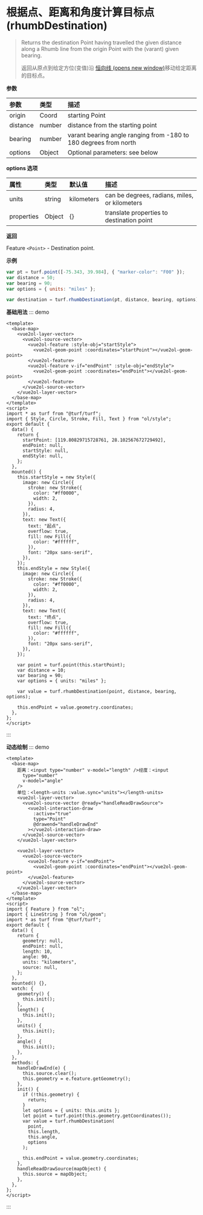# 根据点、距离和角度计算目标点(rhumbDestination)

> Returns the destination Point having travelled the given distance along a Rhumb line from the origin Point with the (varant) given bearing.
>
> 返回从原点到给定方位(变值)沿 [恒向线 (opens new window)](https://baike.baidu.com/item/恒向线/61737?fr=aladdin)移动给定距离的目标点。

**参数**

| 参数     | 类型   | 描述                                                             |
| :------- | :----- | :--------------------------------------------------------------- |
| origin   | Coord  | starting Point                                                   |
| distance | number | distance from the starting point                                 |
| bearing  | number | varant bearing angle ranging from -180 to 180 degrees from north |
| options  | Object | Optional parameters: see below                                   |

**options 选项**

| 属性       | 类型   | 默认值     | 描述                                          |
| :--------- | :----- | :--------- | :-------------------------------------------- |
| units      | string | kilometers | can be degrees, radians, miles, or kilometers |
| properties | Object | {}         | translate properties to destination point     |

**返回**

Feature `<Point>` - Destination point.

**示例**

```js
var pt = turf.point([-75.343, 39.984], { "marker-color": "F00" });
var distance = 50;
var bearing = 90;
var options = { units: "miles" };

var destination = turf.rhumbDestination(pt, distance, bearing, options);
```

**基础用法**
::: demo

```vue
<template>
  <base-map>
    <vue2ol-layer-vector>
      <vue2ol-source-vector>
        <vue2ol-feature :style-obj="startStyle">
          <vue2ol-geom-point :coordinates="startPoint"></vue2ol-geom-point>
        </vue2ol-feature>
        <vue2ol-feature v-if="endPoint" :style-obj="endStyle">
          <vue2ol-geom-point :coordinates="endPoint"></vue2ol-geom-point>
        </vue2ol-feature>
      </vue2ol-source-vector>
    </vue2ol-layer-vector>
  </base-map>
</template>
<script>
import * as turf from "@turf/turf";
import { Style, Circle, Stroke, Fill, Text } from "ol/style";
export default {
  data() {
    return {
      startPoint: [119.80829715728761, 28.102567672729492],
      endPoint: null,
      startStyle: null,
      endStyle: null,
    };
  },
  mounted() {
    this.startStyle = new Style({
      image: new Circle({
        stroke: new Stroke({
          color: "#ff0000",
          width: 2,
        }),
        radius: 4,
      }),
      text: new Text({
        text: "起点",
        overflow: true,
        fill: new Fill({
          color: "#ffffff",
        }),
        font: "20px sans-serif",
      }),
    });
    this.endStyle = new Style({
      image: new Circle({
        stroke: new Stroke({
          color: "#ff0000",
          width: 2,
        }),
        radius: 4,
      }),
      text: new Text({
        text: "终点",
        overflow: true,
        fill: new Fill({
          color: "#ffffff",
        }),
        font: "20px sans-serif",
      }),
    });

    var point = turf.point(this.startPoint);
    var distance = 10;
    var bearing = 90;
    var options = { units: "miles" };

    var value = turf.rhumbDestination(point, distance, bearing, options);

    this.endPoint = value.geometry.coordinates;
  },
};
</script>
```

:::

**动态绘制**
::: demo

```vue
<template>
  <base-map>
    距离：<input type="number" v-model="length" />经度：<input
      type="number"
      v-model="angle"
    />
    单位：<length-units :value.sync="units"></length-units>
    <vue2ol-layer-vector>
      <vue2ol-source-vector @ready="handleReadDrawSource">
        <vue2ol-interaction-draw
          :active="true"
          type="Point"
          @drawend="handleDrawEnd"
        ></vue2ol-interaction-draw>
      </vue2ol-source-vector>
    </vue2ol-layer-vector>

    <vue2ol-layer-vector>
      <vue2ol-source-vector>
        <vue2ol-feature v-if="endPoint">
          <vue2ol-geom-point :coordinates="endPoint"></vue2ol-geom-point>
        </vue2ol-feature>
      </vue2ol-source-vector>
    </vue2ol-layer-vector>
  </base-map>
</template>
<script>
import { Feature } from "ol";
import { LineString } from "ol/geom";
import * as turf from "@turf/turf";
export default {
  data() {
    return {
      geometry: null,
      endPoint: null,
      length: 10,
      angle: 90,
      units: "kilometers",
      source: null,
    };
  },
  mounted() {},
  watch: {
    geometry() {
      this.init();
    },
    length() {
      this.init();
    },
    units() {
      this.init();
    },
    angle() {
      this.init();
    },
  },
  methods: {
    handleDrawEnd(e) {
      this.source.clear();
      this.geometry = e.feature.getGeometry();
    },
    init() {
      if (!this.geometry) {
        return;
      }
      let options = { units: this.units };
      let point = turf.point(this.geometry.getCoordinates());
      var value = turf.rhumbDestination(
        point,
        this.length,
        this.angle,
        options
      );

      this.endPoint = value.geometry.coordinates;
    },
    handleReadDrawSource(mapObject) {
      this.source = mapObject;
    },
  },
};
</script>
```

:::
